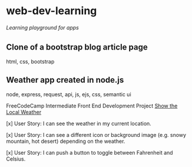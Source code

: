 # web-dev-learning
###### Learning playground for apps

## Clone of a bootstrap blog article page

html, css, bootstrap

## Weather app created in node.js

node, express, request, api, js, ejs, css, semantic ui

FreeCodeCamp Intermediate Front End Development Project [Show the Local Weather](https://www.freecodecamp.org/challenges/show-the-local-weather)

[x] User Story: I can see the weather in my current location.

[x] User Story: I can see a different icon or background image (e.g. snowy mountain, hot desert) depending on the weather.

[x] User Story: I can push a button to toggle between Fahrenheit and Celsius.